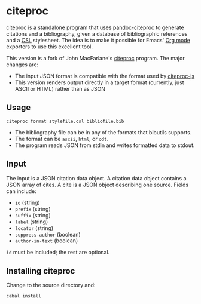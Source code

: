 # citeproc

citeproc is a standalone program that uses [pandoc-citeproc]
to generate citations and a bibliography, given a database of bibliographic
references and a [CSL] stylesheet.  The idea is to make it possible for
Emacs' [Org mode] exporters to use this excellent tool.

This version is a fork of John MacFarlane's [citeproc] program.  The
major changes are:

- The input JSON format is compatible with the format used by [citeproc-js]
- This version renders output directly in a target format (currently, just
  ASCII or HTML) rather than as JSON

[pandoc-citeproc]: https://github.com/jgm/pandoc-citeproc
[citeproc-js]: http://gsl-nagoya-u.net/http/pub/citeproc-doc.html
[CSL]: http://citationstyles.org/
[Org mode]: http://orgmode.org
[citeproc]: https://github.com/jgm/citeproc 

## Usage

    citeproc format stylefile.csl bibliofile.bib

- The bibliography file can be in any of the formats that bibutils
  supports.
- The format can be `ascii`, `html`, or `odt`.
- The program reads JSON from stdin and writes formatted data to stdout.

## Input

The input is a JSON citation data object.
A citation data object contains a JSON array of cites.
A cite is a JSON object describing one source.  Fields can include:

- `id` (string)
- `prefix` (string)
- `suffix` (string)
- `label` (string)
- `locator` (string)
- `suppress-author` (boolean)
- `author-in-text` (boolean)

`id` must be included; the rest are optional.

## Installing citeproc

Change to the source directory and:

    cabal install

